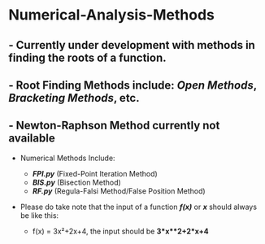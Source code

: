 # Numerical-Analysis-Methods
## - Currently under development with methods in finding the roots of a function.
## - Root Finding Methods include: _Open Methods_, _Bracketing Methods_, etc.
## - Newton-Raphson Method currently not available

* Numerical Methods Include:
  * **_FPI.py_** (Fixed-Point Iteration Method)
  * **_BIS.py_** (Bisection Method)
  * **_RF.py_** (Regula-Falsi Method/False Position Method)

* Please do take note that the input of a function **_f(x)_** or **_x_** should always be like this:
  * f(x) = 3x²+2x+4, the input should be **3\*x\*\*2+2\*x+4**
